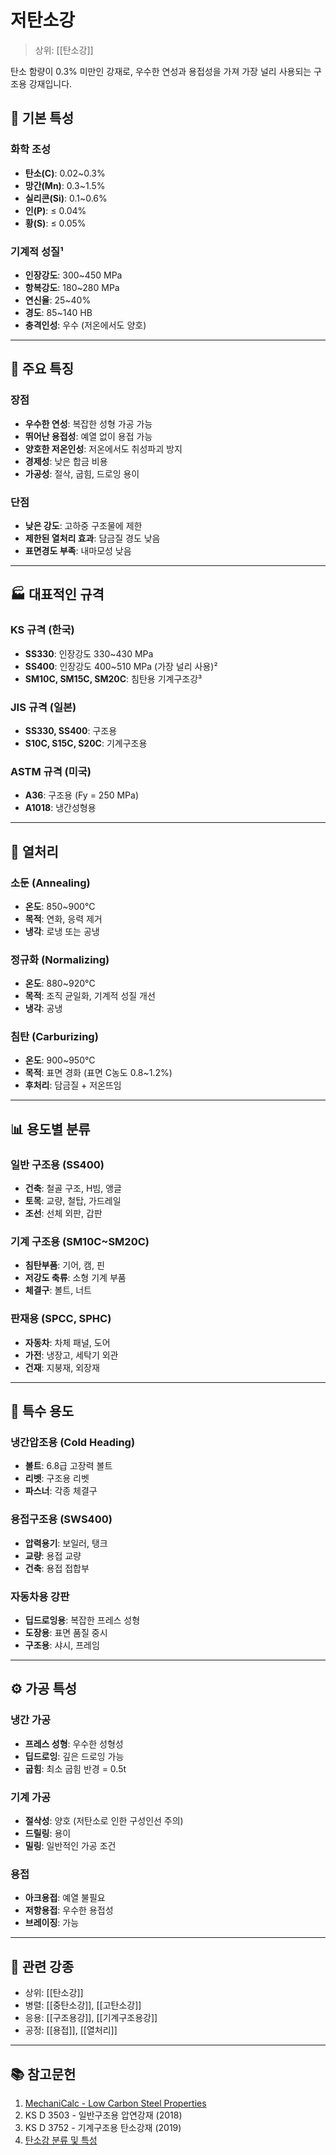 # 저탄소강

> 상위: [[탄소강]]

탄소 함량이 0.3% 미만인 강재로, 우수한 연성과 용접성을 가져 가장 널리 사용되는 구조용 강재입니다.

## 🔬 기본 특성

### 화학 조성
- **탄소(C)**: 0.02~0.3%
- **망간(Mn)**: 0.3~1.5%
- **실리콘(Si)**: 0.1~0.6%
- **인(P)**: ≤ 0.04%
- **황(S)**: ≤ 0.05%

### 기계적 성질¹
- **인장강도**: 300~450 MPa
- **항복강도**: 180~280 MPa
- **연신율**: 25~40%
- **경도**: 85~140 HB
- **충격인성**: 우수 (저온에서도 양호)

---

## 🎯 주요 특징

### 장점
- **우수한 연성**: 복잡한 성형 가공 가능
- **뛰어난 용접성**: 예열 없이 용접 가능
- **양호한 저온인성**: 저온에서도 취성파괴 방지
- **경제성**: 낮은 합금 비용
- **가공성**: 절삭, 굽힘, 드로잉 용이

### 단점
- **낮은 강도**: 고하중 구조물에 제한
- **제한된 열처리 효과**: 담금질 경도 낮음
- **표면경도 부족**: 내마모성 낮음

---

## 🏭 대표적인 규격

### KS 규격 (한국)
- **SS330**: 인장강도 330~430 MPa
- **SS400**: 인장강도 400~510 MPa (가장 널리 사용)²
- **SM10C, SM15C, SM20C**: 침탄용 기계구조강³

### JIS 규격 (일본)
- **SS330, SS400**: 구조용
- **S10C, S15C, S20C**: 기계구조용

### ASTM 규격 (미국)
- **A36**: 구조용 (Fy = 250 MPa)
- **A1018**: 냉간성형용

---

## 🔧 열처리

### 소둔 (Annealing)
- **온도**: 850~900°C
- **목적**: 연화, 응력 제거
- **냉각**: 로냉 또는 공냉

### 정규화 (Normalizing)  
- **온도**: 880~920°C
- **목적**: 조직 균일화, 기계적 성질 개선
- **냉각**: 공냉

### 침탄 (Carburizing)
- **온도**: 900~950°C
- **목적**: 표면 경화 (표면 C농도 0.8~1.2%)
- **후처리**: 담금질 + 저온뜨임

---

## 📊 용도별 분류

### 일반 구조용 (SS400)
- **건축**: 철골 구조, H빔, 앵글
- **토목**: 교량, 철탑, 가드레일
- **조선**: 선체 외판, 갑판

### 기계 구조용 (SM10C~SM20C)
- **침탄부품**: 기어, 캠, 핀
- **저강도 축류**: 소형 기계 부품
- **체결구**: 볼트, 너트

### 판재용 (SPCC, SPHC)
- **자동차**: 차체 패널, 도어
- **가전**: 냉장고, 세탁기 외관
- **건재**: 지붕재, 외장재

---

## 🌟 특수 용도

### 냉간압조용 (Cold Heading)
- **볼트**: 6.8급 고장력 볼트
- **리벳**: 구조용 리벳
- **파스너**: 각종 체결구

### 용접구조용 (SWS400)
- **압력용기**: 보일러, 탱크
- **교량**: 용접 교량
- **건축**: 용접 접합부

### 자동차용 강판
- **딥드로잉용**: 복잡한 프레스 성형
- **도장용**: 표면 품질 중시
- **구조용**: 샤시, 프레임

---

## ⚙️ 가공 특성

### 냉간 가공
- **프레스 성형**: 우수한 성형성
- **딥드로잉**: 깊은 드로잉 가능
- **굽힘**: 최소 굽힘 반경 = 0.5t

### 기계 가공
- **절삭성**: 양호 (저탄소로 인한 구성인선 주의)
- **드릴링**: 용이
- **밀링**: 일반적인 가공 조건

### 용접
- **아크용접**: 예열 불필요
- **저항용접**: 우수한 용접성
- **브레이징**: 가능

---

## 🔗 관련 강종
- 상위: [[탄소강]]
- 병렬: [[중탄소강]], [[고탄소강]]
- 응용: [[구조용강]], [[기계구조용강]]
- 공정: [[용접]], [[열처리]]

---

## 📚 참고문헌

1. [MechaniCalc - Low Carbon Steel Properties](https://mechanicalc.com/reference/engineering-materials)
2. KS D 3503 - 일반구조용 압연강재 (2018)
3. KS D 3752 - 기계구조용 탄소강재 (2019)
4. [탄소강 분류 및 특성](https://blog.naver.com/huengahst/222918297263)